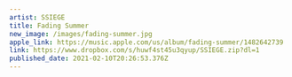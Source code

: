 ```yaml
---
artist: SSIEGE
title: Fading Summer
new_image: /images/fading-summer.jpg
apple_link: https://music.apple.com/us/album/fading-summer/1482642739
link: https://www.dropbox.com/s/huwf4st45u3qyup/SSIEGE.zip?dl=1
published_date: 2021-02-10T20:26:53.376Z
---
```

